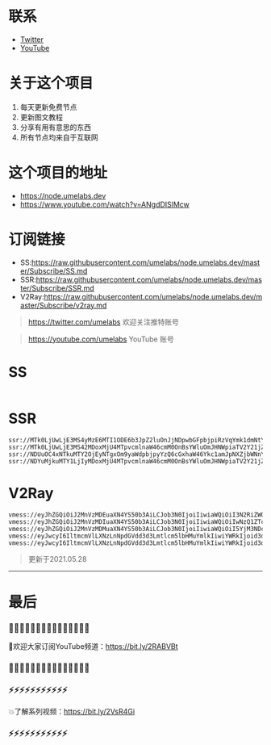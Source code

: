 # 联系
* [Twitter](https://twitter.com/UmeLabs)
* [YouTube](https://www.youtube.com/UmeLabs?sub_confirmation=1)


# 关于这个项目
1. 每天更新免费节点
2. 更新图文教程
3. 分享有用有意思的东西
4. 所有节点均来自于互联网

# 这个项目的地址

* https://node.umelabs.dev
* https://www.youtube.com/watch?v=ANgdDISlMcw

# 订阅链接

* SS:https://raw.githubusercontent.com/umelabs/node.umelabs.dev/master/Subscribe/SS.md
* SSR:https://raw.githubusercontent.com/umelabs/node.umelabs.dev/master/Subscribe/SSR.md
* V2Ray:https://raw.githubusercontent.com/umelabs/node.umelabs.dev/master/Subscribe/v2ray.md

> https://twitter.com/umelabs 欢迎关注推特账号

> https://youtube.com/umelabs YouTube 账号

# SS

```http

```

# SSR

```http
ssr://MTk0LjUwLjE3MS4yMzE6MTI1ODE6b3JpZ2luOnJjNDpwbGFpbjpiRzVqYmk1dmNtY2djVGcvP29iZnNwYXJhbT0mcmVtYXJrcz01TC1FNTcyWDVwYXZUUSZncm91cD1URzVqYmk1dmNtYw
ssr://MTk0LjUwLjE3MS42MDoxMjU4MTpvcmlnaW46cmM0OnBsYWluOmJHNWpiaTV2Y21jZ2NUZy8_b2Jmc3BhcmFtPSZyZW1hcmtzPTVMLUU1NzJYNXBhdlRnJmdyb3VwPVRHNWpiaTV2Y21j
ssr://NDUuOC4xNTkuMTY2OjEyNTgxOm9yaWdpbjpyYzQ6cGxhaW46Ykc1amJpNXZjbWNnY1RnLz9vYmZzcGFyYW09JnJlbWFya3M9NUwtRTU3Mlg1cGF2VHcmZ3JvdXA9VEc1amJpNXZjbWM
ssr://NDYuMjkuMTY1LjIyMDoxMjU4MTpvcmlnaW46cmM0OnBsYWluOmJHNWpiaTV2Y21jZ2NUZy8_b2Jmc3BhcmFtPSZyZW1hcmtzPTVMLUU1NzJYNXBhdlVBJmdyb3VwPVRHNWpiaTV2Y21j
```

# V2Ray

```http
vmess://eyJhZGQiOiJ2MnVzMDEuaXN4YS50b3AiLCJob3N0IjoiIiwiaWQiOiI3N2RiZWQwOC0xZDFiLTQ1ZDQtYjdhMS1kYWY3MjY0NzNkOTQiLCJuZXQiOiJ3cyIsInBhdGgiOiJcL3JheSIsInBvcnQiOiI0NDMiLCJwcyI6ImlzeC55dC0wMSIsInRscyI6InRscyIsInYiOjIsImFpZCI6MCwidHlwZSI6Im5vbmUifQo=
vmess://eyJhZGQiOiJ2MnVzMDIuaXN4YS50b3AiLCJob3N0IjoiIiwiaWQiOiIwNzQ1ZTc2MC0xMzk4LTRhODQtOTRiOS0xMjFlZTdiOWNiYzYiLCJuZXQiOiJ3cyIsInBhdGgiOiJcL3JheSIsInBvcnQiOiI0NDMiLCJwcyI6ImlzeC55dC0wMiIsInRscyI6InRscyIsInYiOjIsImFpZCI6MCwidHlwZSI6Im5vbmUifQo=
vmess://eyJhZGQiOiJ2MnVzMDMuaXN4YS50b3AiLCJob3N0IjoiIiwiaWQiOiI5YjM3NDc4NC02ODlkLTQxZmEtOTkzMS05ZDNmYTk5OWMzOTUiLCJuZXQiOiJ3cyIsInBhdGgiOiJcL3JheSIsInBvcnQiOiI0NDMiLCJwcyI6ImlzeC55dC0wMyIsInRscyI6InRscyIsInYiOjIsImFpZCI6MCwidHlwZSI6Im5vbmUifQo=
vmess://eyJwcyI6IltmcmVlLXNzLnNpdGVdd3d3Lmtlcm5lbHMuYmlkIiwiYWRkIjoid3d3Lmtlcm5lbHMuYmlkIiwicG9ydCI6IjQ0MyIsImlkIjoiNGExMzczM2QtMmI2My1mNmZmLTZmMDAtMjEzMTA2OTU0M2E0IiwiYWlkIjoiMCIsIm5ldCI6IndzIiwidHlwZSI6Im5vbmUiLCJob3N0IjoiL3dzIiwidGxzIjoidGxzIn0=
vmess://eyJwcyI6IltmcmVlLXNzLnNpdGVdd3d3Lmtlcm5lbHMuYmlkIiwiYWRkIjoid3d3Lmtlcm5lbHMuYmlkIiwicG9ydCI6IjgwIiwiaWQiOiI5YzUzZGI2OS1kNzRhLTJkMjctYWRmNS0zNTc3MjQ2OWM2N2UiLCJhaWQiOiIwIiwibmV0Ijoid3MiLCJ0eXBlIjoibm9uZSIsImhvc3QiOiIvd3MiLCJ0bHMiOiJub25lIn0=
```



> 更新于2021.05.28

---

# 最后
### 🌸🌸🌸🌸🌸🌸🌸🌸🌸🌸🌸🌸🌸🌸🌸

👏欢迎大家订阅YouTube频道：https://bit.ly/2RABVBt

### 🌸🌸🌸🌸🌸🌸🌸🌸🌸🌸🌸🌸🌸🌸🌸



### ⚡️⚡️⚡️⚡️⚡️⚡️⚡️⚡️⚡️⚡️⚡️

💥了解系列视频：https://bit.ly/2VsR4Gi

### ⚡️⚡️⚡️⚡️⚡️⚡️⚡️⚡️⚡️⚡️⚡️